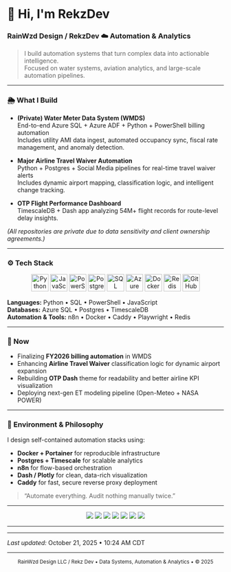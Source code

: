# 👋 Hi, I'm RekzDev 
### RainWzd Design / RekzDev ☁️ Automation & Analytics

> I build automation systems that turn complex data into actionable intelligence.  
> Focused on water systems, aviation analytics, and large-scale automation pipelines.

---

### 🌦️ What I Build
- **(Private) Water Meter Data System (WMDS)**  
  End-to-end Azure SQL + Azure ADF + Python + PowerShell billing automation  
  Includes utility AMI data ingest, automated occupancy sync, fiscal rate management, and anomaly detection.

- **Major Airline Travel Waiver Automation**  
  Python + Postgres + Social Media pipelines for real-time travel waiver alerts  
  Includes dynamic airport mapping, classification logic, and intelligent change tracking.

- **OTP Flight Performance Dashboard**  
  TimescaleDB + Dash app analyzing 54M+ flight records for route-level delay insights.  

*(All repositories are private due to data sensitivity and client ownership agreements.)*

---

### ⚙️ Tech Stack

<p align="center">
  <!-- Languages -->
  <img src="https://cdn.jsdelivr.net/gh/devicons/devicon/icons/python/python-original.svg" width="40" height="40" alt="Python"/>
  <img src="https://cdn.jsdelivr.net/gh/devicons/devicon/icons/javascript/javascript-original.svg" width="40" height="40" alt="JavaScript"/>
  <img src="https://cdn.jsdelivr.net/gh/devicons/devicon/icons/powershell/powershell-original.svg" width="40" height="40" alt="PowerShell"/>

  <!-- Databases -->
  <img src="https://cdn.jsdelivr.net/gh/devicons/devicon/icons/postgresql/postgresql-original.svg" width="40" height="40" alt="Postgres"/>
  <img src="https://cdn.jsdelivr.net/gh/devicons/devicon/icons/microsoftsqlserver/microsoftsqlserver-plain.svg" width="40" height="40" alt="SQL Server"/>

  <!-- Cloud / Tools -->
  <img src="https://cdn.jsdelivr.net/gh/devicons/devicon/icons/azure/azure-original.svg" width="40" height="40" alt="Azure"/>
  <img src="https://cdn.jsdelivr.net/gh/devicons/devicon/icons/docker/docker-original.svg" width="40" height="40" alt="Docker"/>
  <img src="https://cdn.jsdelivr.net/gh/devicons/devicon/icons/redis/redis-original.svg" width="40" height="40" alt="Redis"/>
  <img src="https://cdn.jsdelivr.net/gh/devicons/devicon/icons/github/github-original.svg" width="40" height="40" alt="GitHub"/>
</p>

**Languages:** Python • SQL • PowerShell • JavaScript  
**Databases:** Azure SQL • Postgres • TimescaleDB  
**Automation & Tools:** n8n • Docker • Caddy • Playwright • Redis  

---

### 🧭 Now
- Finalizing **FY2026 billing automation** in WMDS  
- Enhancing **Airline Travel Waiver** classification logic for dynamic airport expansion  
- Rebuilding **OTP Dash** theme for readability and better airline KPI visualization  
- Deploying next-gen ET modeling pipeline (Open-Meteo + NASA POWER)

---

### 🧰 Environment & Philosophy

I design self-contained automation stacks using:  
- **Docker + Portainer** for reproducible infrastructure  
- **Postgres + Timescale** for scalable analytics  
- **n8n** for flow-based orchestration  
- **Dash / Plotly** for clean, data-rich visualization  
- **Caddy** for fast, secure reverse proxy deployment  

> “Automate everything. Audit nothing manually twice.”


---

<p align="center">
  <img src="https://img.shields.io/badge/Python-3.13-blue?logo=python"/>
  <img src="https://img.shields.io/badge/PostgreSQL-15-blue?logo=postgresql"/>
  <img src="https://img.shields.io/badge/Azure-Cloud-blue?logo=microsoftazure"/>
  <img src="https://img.shields.io/badge/Docker-Containerized-2496ED?logo=docker"/>
  <img src="https://img.shields.io/badge/n8n-Automation-EA4C89?logo=n8n"/>
  <img src="https://img.shields.io/badge/TimescaleDB-Analytics-000000?logo=timescaledb"/>
  <img src="https://img.shields.io/badge/Status-Automating-success?style=flat-square&color=green"/>
</p>

---

---

_Last updated:_ <!--LAST_UPDATED-->October 21, 2025 • 10:24 AM CDT<!--/LAST_UPDATED-->

---

<p align="center">
  <sub>RainWzd Design LLC / Rekz Dev • Data Systems, Automation & Analytics • © 2025</sub>
</p>
